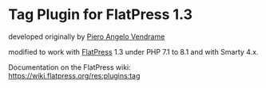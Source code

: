 # Tag Plugin for FlatPress 1.3

developed originally by [Piero Angelo Vendrame](https://www.pierov.org/2011/08/01/plugin-tag-v25-flatpress/)

modified to work with [FlatPress](https://github.com/flatpressblog/flatpress) 1.3 under PHP 7.1 to 8.1 and with Smarty 4.x.

Documentation on the FlatPress wiki: https://wiki.flatpress.org/res:plugins:tag
